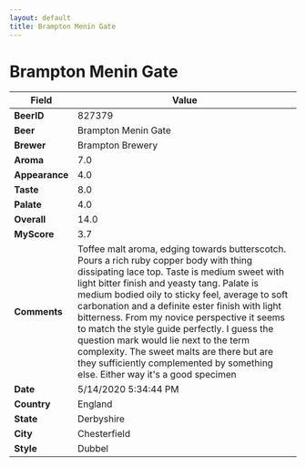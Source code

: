 ```yaml
---
layout: default
title: Brampton Menin Gate
---
```


# Brampton Menin Gate

| Field         | Value     |
|---------------|-----------|
| **BeerID** | 827379 |
| **Beer** | Brampton Menin Gate |
| **Brewer** | Brampton Brewery |
| **Aroma** | 7.0 |
| **Appearance** | 4.0 |
| **Taste** | 8.0 |
| **Palate** | 4.0 |
| **Overall** | 14.0 |
| **MyScore** | 3.7 |
| **Comments** | Toffee malt aroma, edging towards butterscotch. Pours a rich ruby copper body with thing dissipating lace top. Taste is medium sweet with light bitter finish and yeasty tang. Palate is medium bodied oily to sticky feel, average to soft carbonation and a definite ester finish with light bitterness. From my novice perspective it seems to match the style guide perfectly. I guess the question mark would lie next to the term complexity. The sweet malts are there but are they sufficiently complemented by something else. Either way it's a good specimen |
| **Date** | 5/14/2020 5:34:44 PM |
| **Country** | England |
| **State** | Derbyshire |
| **City** | Chesterfield |
| **Style** | Dubbel |
